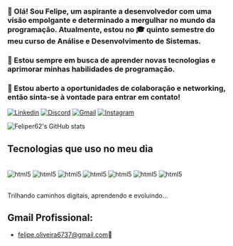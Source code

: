 
### 👋 Olá! Sou Felipe, um aspirante a desenvolvedor com uma visão empolgante e determinado a mergulhar no mundo da programação. Atualmente, estou no 🎓 quinto semestre do meu curso de Análise e Desenvolvimento de Sistemas.
### 🌱 Estou sempre em busca de aprender novas tecnologias e aprimorar minhas habilidades de programação.
### 🤝 Estou aberto a oportunidades de colaboração e networking, então sinta-se à vontade para entrar em contato!

[![Linkedin](https://img.shields.io/badge/LinkedIn-0077B5?style=for-the-badge&logo=linkedin&logoColor=white)](https://www.linkedin.com/in/felipe-silva-de-oliveira-90955a1a4/)
[![Discord](https://img.shields.io/badge/Discord-7289DA?style=for-the-badge&logo=discord&logoColor=white)](https://discord.gg/EbKmRx69)
[![Gmail](https://img.shields.io/badge/Gmail-D14836?style=for-the-badge&logo=gmail&logoColor=white)](felipe.oliveira6737@gmail.com)
[![Instagram](https://img.shields.io/badge/Instagram-E4405F?style=for-the-badge&logo=instagram&logoColor=white)]([felipe.oliveira6737@gmail.com](https://www.instagram.com/feliper_62/))

![Feliper62's GitHub stats](https://github-readme-stats.vercel.app/api?username=Feliper62&show_icons=true&theme=dracula)

## Tecnologias que uso no meu dia

<div style="display: inLine_block"><br/>
    <img align="center" alt="html5" src="https://img.shields.io/badge/Python-3776AB?style=for-the-badge&logo=python&logoColor=white" />
    <img align="center" alt="html5" src="https://img.shields.io/badge/C%23-239120?style=for-the-badge&logo=c-sharp&logoColor=white" />
    <img align="center" alt="html5" src="https://img.shields.io/badge/JavaScript-F7DF1E?style=for-the-badge&logo=javascript&logoColor=black" />
    <img align="center" alt="html5" src="https://img.shields.io/badge/HTML5-E34F26?style=for-the-badge&logo=html5&logoColor=white" />
    <img align="center" alt="html5" src="https://img.shields.io/badge/CSS3-1572B6?style=for-the-badge&logo=css3&logoColor=white" />
    <img align="center" alt="html5" src="https://img.shields.io/badge/Oracle-F80000?style=for-the-badge&logo=oracle&logoColor=black" />
    <img align="center" alt="html5" src="https://img.shields.io/badge/GIT-E44C30?style=for-the-badge&logo=git&logoColor=white" />
</div><br/>

Trilhando caminhos digitais, aprendendo e evoluindo...

## Gmail Profissional: 
- [felipe.oliveira6737@gmail.com](felipe.oliveira6737@gmail.com)🚀
